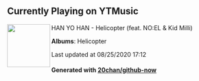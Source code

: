## Currently Playing on YTMusic

[<img align="left" width="100" src="https://lh3.googleusercontent.com/SX4xqF9KjxVXYXC167mBSIVit_1AYHXaqOea756aoFeE9UMazXKxQ-qxmMV-ny1-kmb0ANVZk-Et6HLS">](https://music.youtube.com/channel/UCUSEX4zhRyAOYF1yYzf2klw)

HAN YO HAN - Helicopter (feat. NO:EL & Kid Milli)

**Albums**: Helicopter

Last updated at 08/25/2020 17:12

#### Generated with [20chan/github-now](https://github.com/20chan/github-now)


<!--
**20chan/20chan** is a ✨ _special_ ✨ repository because its `README.md` (this file) appears on your GitHub profile.

Here are some ideas to get you started:

- 🔭 I’m currently working on ...
- 🌱 I’m currently learning ...
- 👯 I’m looking to collaborate on ...
- 🤔 I’m looking for help with ...
- 💬 Ask me about ...
- 📫 How to reach me: ...
- 😄 Pronouns: ...
- ⚡ Fun fact: ...
-->
